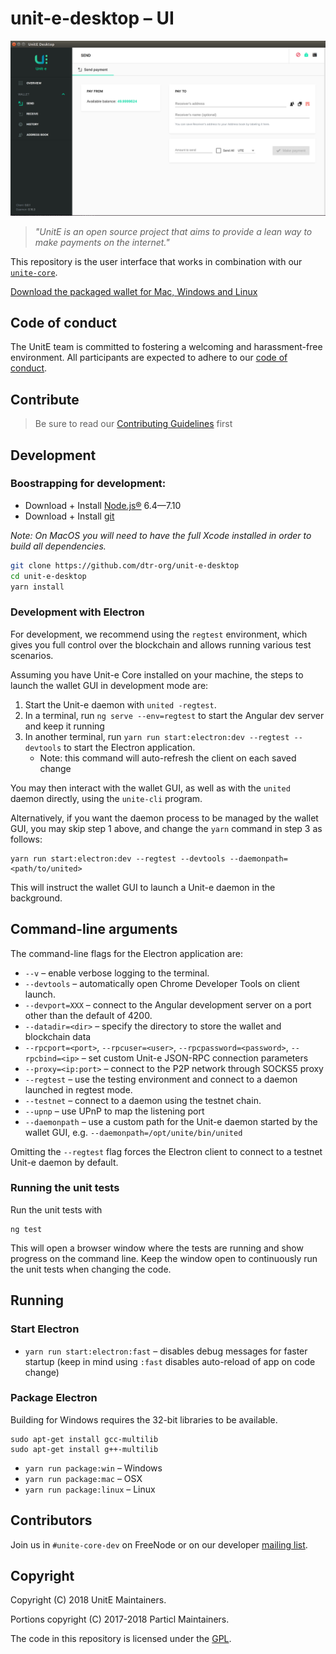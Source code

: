 # unit-e-desktop – UI

![UI Preview](preview.png)

> *"UnitE is an open source project that aims to provide a lean way to make payments on the internet."*

This repository is the user interface that works in combination with our [`unite-core`](https://github.com/drt-org/unit-e).

[Download the packaged wallet for Mac, Windows and Linux](https://github.com/dtr-org/unit-e-desktop/releases)

## Code of conduct

The UnitE team is committed to fostering a welcoming and harassment-free
environment. All participants are expected to adhere to our [code of
conduct](CODE_OF_CONDUCT.md).

## Contribute

> Be sure to read our [Contributing Guidelines](CONTRIBUTING.md) first

## Development

### Boostrapping for development:

* Download + Install [Node.js®](https://nodejs.org/) 6.4—7.10
* Download + Install [git](https://git-scm.com/)

*Note: On MacOS you will need to have the full Xcode installed in order to
build all dependencies.*

```bash
git clone https://github.com/dtr-org/unit-e-desktop
cd unit-e-desktop
yarn install
```

### Development with Electron

For development, we recommend using the `regtest` environment, which gives you
full control over the blockchain and allows running various test scenarios.

Assuming you have Unit-e Core installed on your machine, the steps to launch
the wallet GUI in development mode are:

1. Start the Unit-e daemon with `united -regtest`.
2. In a terminal, run `ng serve --env=regtest` to start the Angular dev server and keep it running
3. In another terminal, run `yarn run start:electron:dev --regtest --devtools` to
   start the Electron application.
   * Note: this command will auto-refresh the client on each saved change

You may then interact with the wallet GUI, as well as with the `united` daemon
directly, using the `unite-cli` program.

Alternatively, if you want the daemon process to be managed by the wallet GUI, you may skip
step 1 above, and change the `yarn` command in step 3 as follows:

    yarn run start:electron:dev --regtest --devtools --daemonpath=<path/to/united>

This will instruct the wallet GUI to launch a Unit-e daemon in the background.

## Command-line arguments

The command-line flags for the Electron application are:
   * `--v` – enable verbose logging to the terminal.
   * `--devtools` – automatically open Chrome Developer Tools on client launch.
   * `--devport=XXX` – connect to the Angular development server on a port other than the default of 4200.
   * `--datadir=<dir>` – specify the directory to store the wallet and blockchain data
   * `--rpcport=<port>`, `--rpcuser=<user>`, `--rpcpassword=<password>`, `--rpcbind=<ip>` – set custom Unit-e JSON-RPC connection parameters
   * `--proxy=<ip:port>` – connect to the P2P network through SOCKS5 proxy
   * `--regtest` – use the testing environment and connect to a daemon launched in regtest mode.
   * `--testnet` – connect to a daemon using the testnet chain.
   * `--upnp` – use UPnP to map the listening port
   * `--daemonpath` – use a custom path for the Unit-e daemon started by the wallet GUI, e.g.
     `--daemonpath=/opt/unite/bin/united`

Omitting the `--regtest` flag forces the Electron client to connect to a testnet
Unit-e daemon by default.

### Running the unit tests

Run the unit tests with

```
ng test
```

This will open a browser window where the tests are running and show progress on
the command line. Keep the window open to continuously run the unit tests when
changing the code.

## Running

### Start Electron

* `yarn run start:electron:fast` – disables debug messages for faster startup (keep in mind using `:fast` disables auto-reload of app on code change)

### Package Electron

Building for Windows requires the 32-bit libraries to be available.
```
sudo apt-get install gcc-multilib
sudo apt-get install g++-multilib
```

* `yarn run package:win` – Windows
* `yarn run package:mac` – OSX
* `yarn run package:linux` – Linux

## Contributors

Join us in `#unite-core-dev` on FreeNode or on our developer [mailing list](https://lists.linuxfoundation.org/mailman/listinfo/unite-dev).

## Copyright

Copyright (C) 2018 UnitE Maintainers.

Portions copyright (C) 2017-2018 Particl Maintainers.

The code in this repository is licensed under the [GPL](LICENSE).
